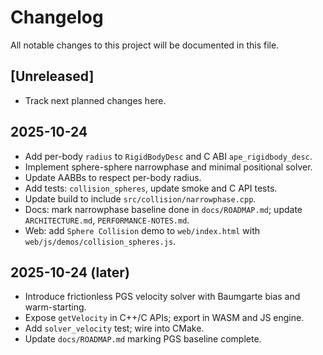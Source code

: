 # Changelog

All notable changes to this project will be documented in this file.

## [Unreleased]

- Track next planned changes here.

## 2025-10-24

- Add per-body `radius` to `RigidBodyDesc` and C ABI `ape_rigidbody_desc`.
- Implement sphere-sphere narrowphase and minimal positional solver.
- Update AABBs to respect per-body radius.
- Add tests: `collision_spheres`, update smoke and C API tests.
- Update build to include `src/collision/narrowphase.cpp`.
- Docs: mark narrowphase baseline done in `docs/ROADMAP.md`; update `ARCHITECTURE.md`, `PERFORMANCE-NOTES.md`.
- Web: add `Sphere Collision` demo to `web/index.html` with `web/js/demos/collision_spheres.js`.

## 2025-10-24 (later)

- Introduce frictionless PGS velocity solver with Baumgarte bias and warm-starting.
- Expose `getVelocity` in C++/C APIs; export in WASM and JS engine.
- Add `solver_velocity` test; wire into CMake.
- Update `docs/ROADMAP.md` marking PGS baseline complete.
